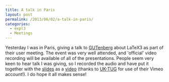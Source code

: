 ```yaml
---
title: A talk in Paris
layout: post
permalink: /2013/06/02/a-talk-in-paris/
categories:
  - expl3
  - Meetings
---
```

Yesterday I was in Paris, giving a talk to [GUTenberg](http://gutenberg.eu.org/) about LaTeX3 as part of their user meeting. The event was very well attended, and 'official' video recording will be available of all of the presentations. People seem very keen to hear talk I was giving, so I recorded the audio and have put it together with the [slides](/uploads/2013/06/2013-06-01-LaTeX3.pdf) as a [video](https://vimeo.com/67504395) (thanks to [UK-TUG](http://uk.tug.org) for use of their Vimeo account!). I do hope it all makes sense!
